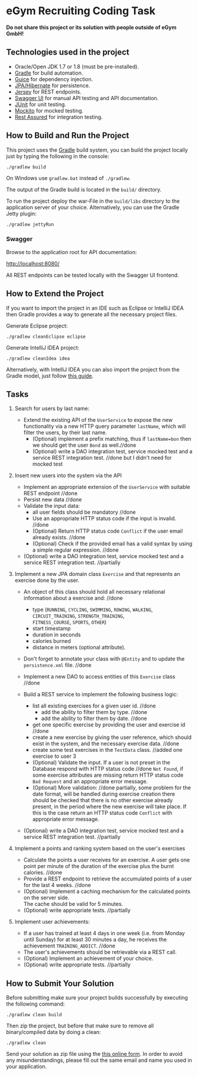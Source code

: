 # eGym Recruiting Coding Task

**Do not share this project or its solution with people outside of eGym GmbH!**

## Technologies used in the project

* Oracle/Open JDK 1.7 or 1.8 (must be pre-installed).
* [Gradle](http://gradle.org/) for build automation.
* [Guice](https://github.com/google/guice) for dependency injection.
* [JPA/Hibernate](http://hibernate.org/orm/) for persistence.
* [Jersey](https://jersey.java.net/) for REST endpoints.
* [Swagger UI](https://github.com/swagger-api/swagger-ui) for manual API testing and API documentation.
* [JUnit](http://junit.org/junit4/) for unit testing.
* [Mockito](http://mockito.org/) for mocked testing.
* [Rest Assured](https://github.com/rest-assured/rest-assured) for integration testing.

## How to Build and Run the Project

This project uses the [Gradle](https://gradle.org) build system, you can build the project locally just by typing the
following in the console:

```
./gradlew build
```

On Windows use `gradlew.bat` instead of `./gradlew`.

The output of the Gradle build is located in the  `build/` directory.

To run the project deploy the war-File in the `build/libs` directory to the application server of your choice.
Alternatively, you can use the Gradle Jetty plugin:

```
./gradlew jettyRun
```

### Swagger

Browse to the application root for API documentation:

[http://localhost:8080/](http://localhost:8080)

All REST endpoints can be tested locally with the Swagger UI frontend.

## How to Extend the Project

If you want to import the project in an IDE such as Eclipse or IntelliJ IDEA then Gradle provides a way to generate all
the necessary project files.

Generate Eclipse project:
```
./gradlew cleanEclipse eclipse
```

Generate IntelliJ IDEA project:
```
./gradlew cleanIdea idea
```

Alternatively, with IntelliJ IDEA you can also import the project from the Gradle model,
just follow [this guide](https://www.jetbrains.com/help/idea/2016.1/importing-project-from-gradle-model.html).

## Tasks

1. Search for users by last name:
    * Extend the existing API of the `UserService` to expose the new functionality via a new HTTP query parameter
      `lastName`, which will filter the users, by their last name.
        * (Optional) implement a prefix matching, thus if `lastName=bon` then we should get the user `Bond` as well.//done
        * (Optional) write a DAO integration test, service mocked test and a service REST integration test.			//done but I didn't need for mocked test

2. Insert new users into the system via the API
    * Implement an appropriate extension of the `UserService` with suitable REST endpoint							//done
    * Persist new data																								//done
    * Validate the input data:
        * all user fields should be mandatory																		//done
        * Use an appropriate HTTP status code if the input is invalid.												//done
        * (Optional) Return HTTP status code `Conflict` if the user email already exists.							//done
        * (Optional) Check if the provided email has a valid syntax by using a simple regular expression.			//done
    * (Optional) write a DAO integration test, service mocked test and a service REST integration test.				//partially

3. Implement a new JPA domain class `Exercise` and that represents an exercise done by the user.
    * An object of this class should hold all necessary relational information about a exercise and:				//done
        * type (`RUNNING`, `CYCLING`, `SWIMMING`, `ROWING`, `WALKING`, `CIRCUIT_TRAINING`, `STRENGTH_TRAINING`,		
          `FITNESS_COURSE`, `SPORTS`, `OTHER`)
        * start timestamp
        * duration in seconds
        * calories burned
        * distance in meters (optional attribute).
    * Don't forget to annotate your class with `@Entity` and to update the `persistence.xml` file.					//done
    * Implement a new DAO to access entities of this `Exercise` class												//done
    * Build a REST service to implement the following business logic:
        * list all existing exercises for a given user id.															//done
            * add the ability to filter them by type.																//done
            * add the ability to filter them by date.																//done
        * get one specific exercise by providing the user and exercise id											//done
        * create a new exercise by giving the user reference, which should exist in the system, and the necessary
          exercise data.																							//done
        * create some test exercises in the `TestData` class.														//added one exercise to user 3
        * (Optional) Validate the input. If a user is not preset in the Database respond with HTTP status code		//done
          `Not Found`, if some exercise attributes are missing return HTTP status code `Bad Request` and an appropriate
          error message.
        * (Optional) More validation:																				//done partially, some problem for the date format, will be handled
          during exercise creation there should be checked that there is no other exercise already present,
          in the period where the new exercise will take place. If this is the case return an HTTP
          status code `Conflict` with appropriate error message.

    * (Optional) write a DAO integration test, service mocked test and a service REST integration test.				//partially

4. Implement a points and ranking system based on the user's exercises
    * Calculate the points a user receives for an exercise.
      A user gets one point per minute of the duration of the exercise plus the burnt calories.						//done
    * Provide a REST endpoint to retrieve the accumulated points of a user for the last 4 weeks.					//done
    * (Optional) Implement a caching mechanism for the calculated points on the server side.						
      The cache should be valid for 5 minutes.
    * (Optional) write appropriate tests.																			//partially

5. Implement user achievements:
    * If a user has trained at least 4 days in one week (i.e. from Monday until Sunday)
      for at least 30 minutes a day, he receives the achievement `TRAINING_ADDICT`.									//done
    * The user's achievements should be retrievable via a REST call.
    * (Optional) Implement an achievement of your choice.
    * (Optional) write appropriate tests.																			//partially

## How to Submit Your Solution

Before submitting make sure your project builds successfully by executing the following command:
```
./gradlew clean build
```

Then zip the project, but before that make sure to remove all binary/compiled data by doing a clean:
```
./gradlew clean
```

Send your solution as zip file using the [this online form](https://script.google.com/a/macros/egym.de/s/AKfycbwVMmgwNOQ_iq1Vk3z-FyJU_eQdx8QvzVUx9wbaFEXFNxi0uYnc/exec).
In order to avoid any misunderstandings, please fill out the same email and name you used in your application.
